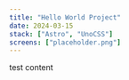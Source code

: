 ```yaml
---
title: "Hello World Project"
date: 2024-03-15
stack: ["Astro", "UnoCSS"]
screens: ["placeholder.png"]
---
```


test content